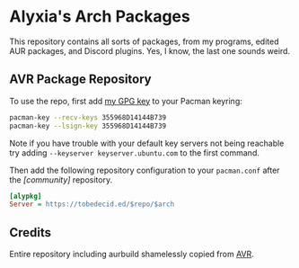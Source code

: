 # Alyxia's Arch Packages

This repository contains all sorts of packages, from my programs, edited AUR packages, and Discord plugins. Yes, I know, the last one sounds weird.

## AVR Package Repository

To use the repo, first add [my GPG key](https://pgp.mit.edu/pks/lookup?op=get&search=0x355968D14144B739) to your Pacman keyring:

```sh
pacman-key --recv-keys 355968D14144B739
pacman-key --lsign-key 355968D14144B739
```
Note if you have trouble with your default key servers not being reachable try adding `--keyserver keyserver.ubuntu.com` to the first command.

Then add the following repository configuration to your `pacman.conf` after the *[community]* repository.

```ini
[alypkg]
Server = https://tobedecid.ed/$repo/$arch
```

## Credits

Entire repository including aurbuild shamelessly copied from [AVR](https://github.com/vbouchaud/aur).

